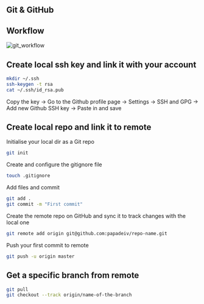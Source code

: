 ## Git & GitHub

## Workflow
![git_workflow](../figures/git_workflow.gif)

## Create local ssh key and link it with your account
```bash
mkdir ~/.ssh
ssh-keygen -t rsa
cat ~/.ssh/id_rsa.pub
```
Copy the key -> Go to the Github profile page -> Settings -> SSH and GPG -> Add new Github SSH key -> Paste in and save

## Create local repo and link it to remote
Initialise your local dir as a Git repo
```bash
git init
```
Create and configure the gitignore file
```bash
touch .gitignore
```
Add files and commit 
```bash
git add .
git commit -m "First commit"
```
Create the remote repo on GitHub and sync it to track changes with the local one
```bash
git remote add origin git@github.com:papadeiv/repo-name.git
```
Push your first commit to remote
```bash
git push -u origin master 
```
## Get a specific branch from remote
```bash
git pull
git checkout --track origin/name-of-the-branch
```
